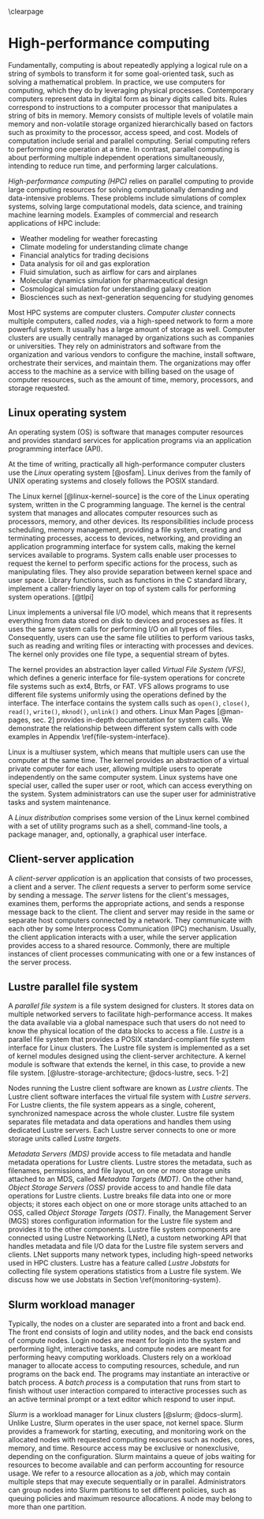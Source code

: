 \clearpage

# High-performance computing
Fundamentally, computing is about repeatedly applying a logical rule on a string of symbols to transform it for some goal-oriented task, such as solving a mathematical problem.
In practice, we use computers for computing, which they do by leveraging physical processes.
Contemporary computers represent data in digital form as binary digits called bits.
Rules correspond to instructions to a computer processor that manipulates a string of bits in memory.
Memory consists of multiple levels of volatile main memory and non-volatile storage organized hierarchically based on factors such as proximity to the processor, access speed, and cost.
Models of computation include serial and parallel computing.
Serial computing refers to performing one operation at a time.
In contrast, parallel computing is about performing multiple independent operations simultaneously, intending to reduce run time, and performing larger calculations.

*High-performance computing (HPC)* relies on parallel computing to provide large computing resources for solving computationally demanding and data-intensive problems.
These problems include simulations of complex systems, solving large computational models, data science, and training machine learning models.
Examples of commercial and research applications of HPC include:

- Weather modeling for weather forecasting
- Climate modeling for understanding climate change
- Financial analytics for trading decisions
- Data analysis for oil and gas exploration
- Fluid simulation, such as airflow for cars and airplanes
- Molecular dynamics simulation for pharmaceutical design
- Cosmological simulation for understanding galaxy creation
- Biosciences such as next-generation sequencing for studying genomes

Most HPC systems are computer clusters.
*Computer cluster* connects multiple computers, called *nodes*, via a high-speed network to form a more powerful system.
It usually has a large amount of storage as well.
Computer clusters are usually centrally managed by organizations such as companies or universities.
They rely on administrators and software from the organization and various vendors to configure the machine, install software, orchestrate their services, and maintain them.
The organizations may offer access to the machine as a service with billing based on the usage of computer resources, such as the amount of time, memory, processors, and storage requested.
<!-- Organizations may also build clusters for internal use. -->


## Linux operating system
An operating system (OS) is software that manages computer resources and provides standard services for application programs via an application programming interface (API).
<!-- TODO: (optional) explain Application binary interface (ABI) -->
At the time of writing, practically all high-performance computer clusters use the *Linux* operating system [@osfam].
Linux derives from the family of UNIX operating systems and closely follows the POSIX standard.

The Linux kernel [@linux-kernel-source] is the core of the Linux operating system, written in the C programming language.
The kernel is the central system that manages and allocates computer resources such as processors, memory, and other devices.
Its responsibilities include process scheduling, memory management, providing a file system, creating and terminating processes, access to devices, networking, and providing an application programming interface for system calls, making the kernel services available to programs.
System calls enable user processes to request the kernel to perform specific actions for the process, such as manipulating files.
They also provide separation between kernel space and user space.
Library functions, such as functions in the C standard library, implement a caller-friendly layer on top of system calls for performing system operations. [@tlpi]

Linux implements a universal file I/O model, which means that it represents everything from data stored on disk to devices and processes as files.
It uses the same system calls for performing I/O on all types of files.
Consequently, users can use the same file utilities to perform various tasks, such as reading and writing files or interacting with processes and devices.
The kernel only provides one file type, a sequential stream of bytes.

The kernel provides an abstraction layer called *Virtual File System (VFS)*, which defines a generic interface for file-system operations for concrete file systems such as ext4, Btrfs, or FAT.
VFS allows programs to use different file systems uniformly using the operations defined by the interface.
The interface contains the system calls such as `open()`, `close()`, `read()`, `write()`, `mknod()`, `unlink()` and others.
Linux Man Pages [@man-pages, sec. 2] provides in-depth documentation for system calls.
We demonstrate the relationship between different system calls with code examples in Appendix \ref{file-system-interface}.

Linux is a multiuser system, which means that multiple users can use the computer at the same time.
The kernel provides an abstraction of a virtual private computer for each user, allowing multiple users to operate independently on the same computer system.
Linux systems have one special user, called the super user or root, which can access everything on the system.
System administrators can use the super user for administrative tasks and system maintenance.

A *Linux distribution* comprises some version of the Linux kernel combined with a set of utility programs such as a shell, command-line tools, a package manager, and, optionally, a graphical user interface.


## Client-server application
A *client-server application* is an application that consists of two processes, a client and a server.
The *client* requests a server to perform some service by sending a message.
The *server* listens for the client's messages, examines them, performs the appropriate actions, and sends a response message back to the client.
The client and server may reside in the same or separate host computers connected by a network.
They communicate with each other by some Interprocess Communication (IPC) mechanism.
Usually, the client application interacts with a user, while the server application provides access to a shared resource.
Commonly, there are multiple instances of client processes communicating with one or a few instances of the server process.


## Lustre parallel file system
A *parallel file system* is a file system designed for clusters.
It stores data on multiple networked servers to facilitate high-performance access.
It makes the data available via a global namespace such that users do not need to know the physical location of the data blocks to access a file.
*Lustre* is a parallel file system that provides a POSIX standard-compliant file system interface for Linux clusters.
The Lustre file system is implemented as a set of kernel modules designed using the client-server architecture.
A kernel module is software that extends the kernel, in this case, to provide a new file system.
[@lustre-storage-architecture; @docs-lustre, secs. 1-2]

Nodes running the Lustre client software are known as *Lustre clients*.
The Lustre client software interfaces the virtual file system with *Lustre servers*.
For Lustre clients, the file system appears as a single, coherent, synchronized namespace across the whole cluster.
Lustre file system separates file metadata and data operations and handles them using dedicated Lustre servers.
Each Lustre server connects to one or more storage units called *Lustre targets*.

*Metadata Servers (MDS)* provide access to file metadata and handle metadata operations for Lustre clients.
Lustre stores the metadata, such as filenames, permissions, and file layout, on one or more storage units attached to an MDS, called *Metadata Targets (MDT)*.
On the other hand, *Object Storage Servers (OSS)* provide access to and handle file data operations for Lustre clients.
Lustre breaks file data into one or more objects; it stores each object on one or more storage units attached to an OSS, called *Object Storage Targets (OST)*.
Finally, the Management Server (MGS) stores configuration information for the Lustre file system and provides it to the other components.
Lustre file system components are connected using Lustre Networking (LNet), a custom networking API that handles metadata and file I/O data for the Lustre file system servers and clients.
LNet supports many network types, including high-speed networks used in HPC clusters.
Lustre has a feature called *Lustre Jobstats* for collecting file system operations statistics from a Lustre file system.
We discuss how we use Jobstats in Section \ref{monitoring-system}.


## Slurm workload manager
Typically, the nodes on a cluster are separated into a front and back end.
The front end consists of login and utility nodes, and the back end consists of compute nodes.
Login nodes are meant for login into the system and performing light, interactive tasks, and compute nodes are meant for performing heavy computing workloads.
Clusters rely on a workload manager to allocate access to computing resources, schedule, and run programs on the back end.
The programs may instantiate an interactive or batch process.
A *batch process* is a computation that runs from start to finish without user interaction compared to interactive processes such as an active terminal prompt or a text editor which respond to user input.

*Slurm* is a workload manager for Linux clusters [@slurm; @docs-slurm].
Unlike Lustre, Slurm operates in the user space, not kernel space.
Slurm provides a framework for starting, executing, and monitoring work on the allocated nodes with requested computing resources such as nodes, cores, memory, and time.
Resource access may be exclusive or nonexclusive, depending on the configuration.
Slurm maintains a queue of jobs waiting for resources to become available and can perform accounting for resource usage.
We refer to a resource allocation as a *job*, which may contain multiple steps that may execute sequentially or in parallel.
Administrators can group nodes into Slurm partitions to set different policies, such as queuing policies and maximum resource allocations.
A node may belong to more than one partition.
